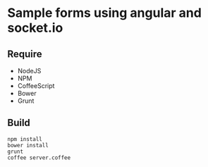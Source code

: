 # Sample forms using angular and socket.io

## Require

* NodeJS
* NPM
* CoffeeScript
* Bower
* Grunt

## Build

```
npm install
bower install
grunt
coffee server.coffee
```